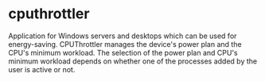 # cputhrottler
Application for Windows servers and desktops which can be used for energy-saving.
CPUThrottler manages the device's power plan and the CPU's minimum workload.
The selection of the power plan and CPU's minimum workload depends on whether one of the processes added by the user is active or not.
